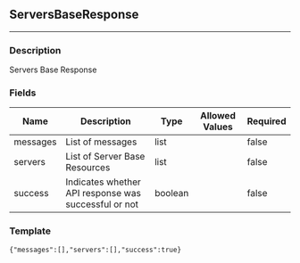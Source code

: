 ## ServersBaseResponse
---
### Description
Servers Base Response
### Fields
| Name | Description | Type | Allowed Values | Required |
| ---- | ----------- | ---- | -------------- | -------- |
| messages | List of messages | list |  | false |
| servers | List of Server Base Resources | list |  | false |
| success | Indicates whether API response was successful or not | boolean |  | false |
### Template
```
{"messages":[],"servers":[],"success":true}
```

